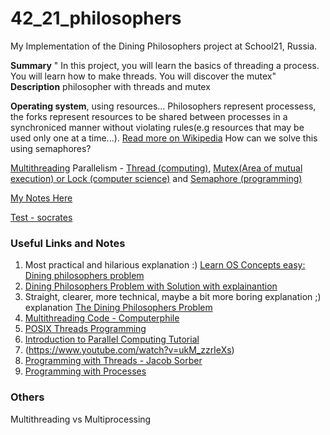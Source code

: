# 42_21_philosophers
My Implementation of the Dining Philosophers project at School21, Russia.

**Summary** " In this project, you will learn the basics of threading a process. You will
learn how to make threads. You will discover the mutex"
**Description** philosopher with threads and mutex

**Operating system**, using resources...
Philosophers represent processess, the forks represent resources to be shared between processes in a synchroniced manner without violating rules(e.g resources that may be used only one at a time...).
[Read more on Wikipedia](https://en.wikipedia.org/wiki/Dining_philosophers_problem)
How can we solve this using semaphores?

[Multithreading](https://en.wikipedia.org/wiki/Multithreading_(computer_architecture))
Parallelism - [Thread (computing)](https://en.wikipedia.org/wiki/Thread_(computing)), [Mutex(Area of mutual execution) or Lock (computer science)](https://en.wikipedia.org/wiki/Lock_(computer_science)) and [Semaphore (programming)](https://en.wikipedia.org/wiki/Semaphore_(programming))

[My Notes Here](https://docs.google.com/document/d/1pyTlBm1Rs05i-uNfpEXgWNTyEVzkH3te2RIk4AI1TqY/edit?usp=sharing)

[Test - socrates](https://github.com/nesvoboda/socrates)

### Useful Links and Notes
1. Most practical and hilarious explanation :) [Learn OS Concepts easy: Dining philosophers problem](https://www.youtube.com/watch?v=trdXKhWAGdg)
2. [Dining Philosophers Problem with Solution with explainantion](https://www.youtube.com/watch?v=NbwbQQB7xNQ)
3. Straight, clearer, more technical, maybe a bit more boring explanation ;) explanation [The Dining Philosophers Problem](https://www.youtube.com/watch?v=FYUi-u7UWgw)
4. [Multithreading Code - Computerphile](https://www.youtube.com/watch?v=7ENFeb-J75k)
5. [POSIX Threads Programming](https://hpc-tutorials.llnl.gov/posix/)
6. [Introduction to Parallel Computing Tutorial](https://hpc.llnl.gov/training/tutorials/introduction-parallel-computing-tutorial#Abstract)
7. (https://www.youtube.com/watch?v=ukM_zzrIeXs)
8. [Programming with Threads - Jacob Sorber](https://youtube.com/playlist?list=PL9IEJIKnBJjFZxuqyJ9JqVYmuFZHr7CFM)
9. [Programming with Processes](https://www.youtube.com/playlist?list=PL9IEJIKnBJjFNNfpY6fHjVzAwtgRYjhPw)
### Others
Multithreading vs Multiprocessing

